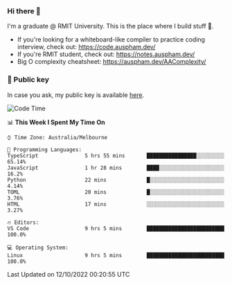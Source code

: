 ### Hi there 👋

I'm a graduate @ RMIT University. This is the place where I build stuff 👀. 

- If you're looking for a whiteboard-like compiler to practice coding interview, check out: https://code.auspham.dev/
- If you're RMIT student, check out: https://notes.auspham.dev/
- Big O complexity cheatsheet: https://auspham.dev/AAComplexity/

### 🔑 Public key

In case you ask, my public key is available [here](https://public.auspham.dev/).

<!--START_SECTION:waka-->
![Code Time](http://img.shields.io/badge/Code%20Time-892%20hrs%2028%20mins-blue)

📊 **This Week I Spent My Time On** 

```text
⌚︎ Time Zone: Australia/Melbourne

💬 Programming Languages: 
TypeScript               5 hrs 55 mins       ████████████████░░░░░░░░░   65.14% 
JavaScript               1 hr 28 mins        ████░░░░░░░░░░░░░░░░░░░░░   16.2% 
Python                   22 mins             █░░░░░░░░░░░░░░░░░░░░░░░░   4.14% 
TOML                     20 mins             █░░░░░░░░░░░░░░░░░░░░░░░░   3.76% 
HTML                     17 mins             ░░░░░░░░░░░░░░░░░░░░░░░░░   3.27%

🔥 Editors: 
VS Code                  9 hrs 5 mins        █████████████████████████   100.0%

💻 Operating System: 
Linux                    9 hrs 5 mins        █████████████████████████   100.0%

```


 Last Updated on 12/10/2022 00:20:55 UTC
<!--END_SECTION:waka-->

<!--
**rockmanvnx6/rockmanvnx6** is a ✨ _special_ ✨ repository because its `README.md` (this file) appears on your GitHub profile.

Here are some ideas to get you started:

- 🔭 I’m currently working on ...
- 🌱 I’m currently learning ...
- 👯 I’m looking to collaborate on ...
- 🤔 I’m looking for help with ...
- 💬 Ask me about ...
- 📫 How to reach me: ...
- 😄 Pronouns: ...
- ⚡ Fun fact: ...
-->
